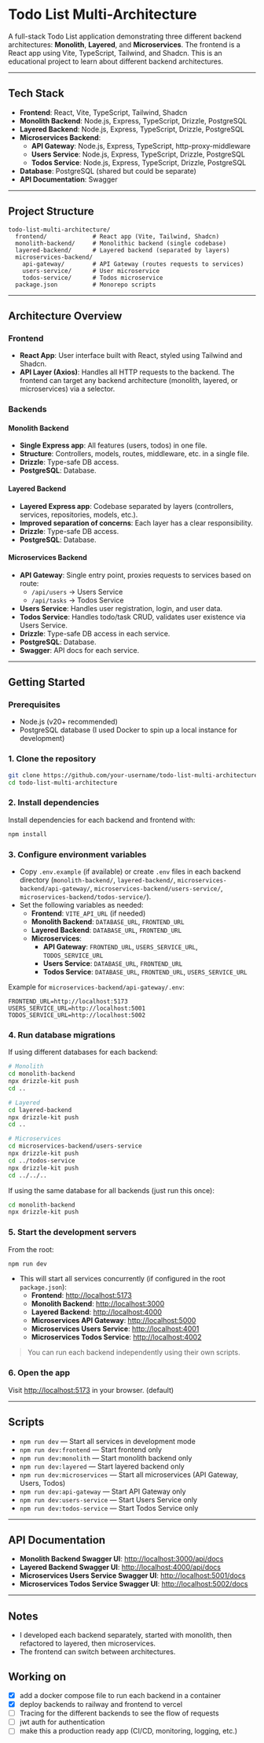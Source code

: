 # Todo List Multi-Architecture

A full-stack Todo List application demonstrating three different backend architectures: **Monolith**, **Layered**, and **Microservices**. The frontend is a React app using Vite, TypeScript, Tailwind, and Shadcn. This is an educational project to learn about different backend architectures.

---

## Tech Stack

- **Frontend**: React, Vite, TypeScript, Tailwind, Shadcn
- **Monolith Backend**: Node.js, Express, TypeScript, Drizzle, PostgreSQL
- **Layered Backend**: Node.js, Express, TypeScript, Drizzle, PostgreSQL
- **Microservices Backend**:
  - **API Gateway**: Node.js, Express, TypeScript, http-proxy-middleware
  - **Users Service**: Node.js, Express, TypeScript, Drizzle, PostgreSQL
  - **Todos Service**: Node.js, Express, TypeScript, Drizzle, PostgreSQL
- **Database**: PostgreSQL (shared but could be separate)
- **API Documentation**: Swagger

---

## Project Structure

```
todo-list-multi-architecture/
  frontend/             # React app (Vite, Tailwind, Shadcn)
  monolith-backend/     # Monolithic backend (single codebase)
  layered-backend/      # Layered backend (separated by layers)
  microservices-backend/
    api-gateway/        # API Gateway (routes requests to services)
    users-service/      # User microservice
    todos-service/      # Todos microservice
  package.json          # Monorepo scripts
```

---

## Architecture Overview

### Frontend

- **React App**: User interface built with React, styled using Tailwind and Shadcn.
- **API Layer (Axios)**: Handles all HTTP requests to the backend. The frontend can target any backend architecture (monolith, layered, or microservices) via a selector.

### Backends

#### Monolith Backend

- **Single Express app**: All features (users, todos) in one file.
- **Structure**: Controllers, models, routes, middleware, etc. in a single file.
- **Drizzle**: Type-safe DB access.
- **PostgreSQL**: Database.

#### Layered Backend

- **Layered Express app**: Codebase separated by layers (controllers, services, repositories, models, etc.).
- **Improved separation of concerns**: Each layer has a clear responsibility.
- **Drizzle**: Type-safe DB access.
- **PostgreSQL**: Database.

#### Microservices Backend

- **API Gateway**: Single entry point, proxies requests to services based on route:
  - `/api/users` → Users Service
  - `/api/tasks` → Todos Service
- **Users Service**: Handles user registration, login, and user data.
- **Todos Service**: Handles todo/task CRUD, validates user existence via Users Service.
- **Drizzle**: Type-safe DB access in each service.
- **PostgreSQL**: Database.
- **Swagger**: API docs for each service.

---

## Getting Started

### Prerequisites

- Node.js (v20+ recommended)
- PostgreSQL database (I used Docker to spin up a local instance for development)

### 1. Clone the repository

```bash
git clone https://github.com/your-username/todo-list-multi-architecture.git
cd todo-list-multi-architecture
```

### 2. Install dependencies

Install dependencies for each backend and frontend with:

```bash
npm install
```

### 3. Configure environment variables

- Copy `.env.example` (if available) or create `.env` files in each backend directory (`monolith-backend/`, `layered-backend/`, `microservices-backend/api-gateway/`, `microservices-backend/users-service/`, `microservices-backend/todos-service/`).
- Set the following variables as needed:
  - **Frontend**: `VITE_API_URL` (if needed)
  - **Monolith Backend**: `DATABASE_URL`, `FRONTEND_URL`
  - **Layered Backend**: `DATABASE_URL`, `FRONTEND_URL`
  - **Microservices**:
    - **API Gateway**: `FRONTEND_URL`, `USERS_SERVICE_URL`, `TODOS_SERVICE_URL`
    - **Users Service**: `DATABASE_URL`, `FRONTEND_URL`
    - **Todos Service**: `DATABASE_URL`, `FRONTEND_URL`, `USERS_SERVICE_URL`

Example for `microservices-backend/api-gateway/.env`:

```
FRONTEND_URL=http://localhost:5173
USERS_SERVICE_URL=http://localhost:5001
TODOS_SERVICE_URL=http://localhost:5002
```

### 4. Run database migrations

If using different databases for each backend:

```bash
# Monolith
cd monolith-backend
npx drizzle-kit push
cd ..

# Layered
cd layered-backend
npx drizzle-kit push
cd ..

# Microservices
cd microservices-backend/users-service
npx drizzle-kit push
cd ../todos-service
npx drizzle-kit push
cd ../../..
```

If using the same database for all backends (just run this once):

```bash
cd monolith-backend 
npx drizzle-kit push
```

### 5. Start the development servers

From the root:

```bash
npm run dev
```

- This will start all services concurrently (if configured in the root `package.json`):
  - **Frontend**: [http://localhost:5173](http://localhost:5173)
  - **Monolith Backend**: [http://localhost:3000](http://localhost:3000)
  - **Layered Backend**: [http://localhost:4000](http://localhost:4000)
  - **Microservices API Gateway**: [http://localhost:5000](http://localhost:5000)
  - **Microservices Users Service**: [http://localhost:4001](http://localhost:4001)
  - **Microservices Todos Service**: [http://localhost:4002](http://localhost:4002)

> You can run each backend independently using their own scripts.

### 6. Open the app

Visit [http://localhost:5173](http://localhost:5173) in your browser. (default)

---

## Scripts

- `npm run dev` — Start all services in development mode
- `npm run dev:frontend` — Start frontend only
- `npm run dev:monolith` — Start monolith backend only
- `npm run dev:layered` — Start layered backend only
- `npm run dev:microservices` — Start all microservices (API Gateway, Users, Todos)
- `npm run dev:api-gateway` — Start API Gateway only
- `npm run dev:users-service` — Start Users Service only
- `npm run dev:todos-service` — Start Todos Service only

---

## API Documentation

- **Monolith Backend Swagger UI**: [http://localhost:3000/api/docs](http://localhost:3000/api/docs)
- **Layered Backend Swagger UI**: [http://localhost:4000/api/docs](http://localhost:4000/api/docs)
- **Microservices Users Service Swagger UI**: [http://localhost:5001/docs](http://localhost:5001/docs)
- **Microservices Todos Service Swagger UI**: [http://localhost:5002/docs](http://localhost:5002/docs)

---

## Notes

- I developed each backend separately, started with monolith, then refactored to layered, then microservices.
- The frontend can switch between architectures.

## Working on

- [x] add a docker compose file to run each backend in a container
- [x] deploy backends to railway and frontend to vercel
- [ ] Tracing for the different backends to see the flow of requests
- [ ] jwt auth for authentication
- [ ] make this a production ready app (CI/CD, monitoring, logging, etc.)
